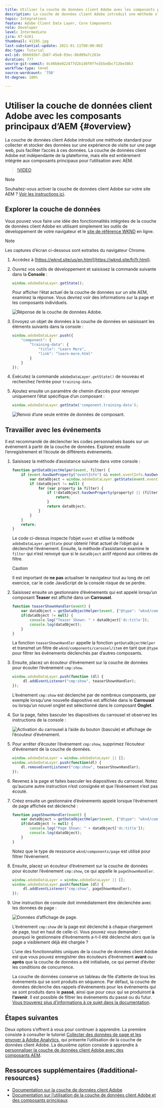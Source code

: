 ```yaml
---
title: Utiliser la couche de données client Adobe avec les composants principaux d’AEM
description: La couche de données client Adobe introduit une méthode standard pour collecter et stocker des données sur une expérience de visite sur une page web, puis faciliter l’accès à ces données. La couche de données client Adobe est indépendante de la plateforme, mais elle est entièrement intégrée aux composants principaux pour l’utilisation avec AEM.
topic: Integrations
feature: Adobe Client Data Layer, Core Components
role: Developer
level: Intermediate
jira: KT-6261
thumbnail: 41195.jpg
last-substantial-update: 2021-01-11T00:00:00Z
doc-type: Tutorial
exl-id: 066693b7-2b87-45e8-93ec-8bd09a7c263e
duration: 777
source-git-commit: dc40b8e022477d2b1d8f0ffe3b5e8bcf13be30b3
workflow-type: tm+mt
source-wordcount: '750'
ht-degree: 100%

---
```


# Utiliser la couche de données client Adobe avec les composants principaux d’AEM {#overview}

La couche de données client Adobe introduit une méthode standard pour collecter et stocker des données sur une expérience de visite sur une page web, puis faciliter l’accès à ces données. La couche de données client Adobe est indépendante de la plateforme, mais elle est entièrement intégrée aux composants principaux pour l’utilisation avec AEM.

>[!VIDEO](https://video.tv.adobe.com/v/41195?quality=12&learn=on)

>[!NOTE]
>
> Souhaitez-vous activer la couche de données client Adobe sur votre site AEM ? [Voir les instructions ici](https://experienceleague.adobe.com/docs/experience-manager-core-components/using/developing/data-layer/overview.html?lang=fr#installation-activation).

## Explorer la couche de données

Vous pouvez vous faire une idée des fonctionnalités intégrées de la couche de données client Adobe en utilisant simplement les outils de développement de votre navigateur et le [site de référence WKND](https://wknd.site/fr/fr.html) en ligne.

>[!NOTE]
>
> Les captures d’écran ci-dessous sont extraites du navigateur Chrome.

1. Accédez à [https://wknd.site/us/en.html](https://wknd.site/fr/fr.html).
1. Ouvrez vos outils de développement et saisissez la commande suivante dans la **Console** :

   ```js
   window.adobeDataLayer.getState();
   ```

   Pour afficher l’état actuel de la couche de données sur un site AEM, examinez la réponse. Vous devriez voir des informations sur la page et les composants individuels.

   ![Réponse de la couche de données Adobe.](assets/data-layer-state-response.png)

1. Envoyez un objet de données à la couche de données en saisissant les éléments suivants dans la console :

   ```js
   window.adobeDataLayer.push({
       "component": {
           "training-data": {
               "title": "Learn More",
               "link": "learn-more.html"
           }
       }
   });
   ```

1. Exécutez la commande `adobeDataLayer.getState()` de nouveau et recherchez l’entrée pour `training-data`.
1. Ajoutez ensuite un paramètre de chemin d’accès pour renvoyer uniquement l’état spécifique d’un composant :

   ```js
   window.adobeDataLayer.getState('component.training-data');
   ```

   ![Renvoi d’une seule entrée de données de composant.](assets/return-just-single-component.png)

## Travailler avec les événements

Il est recommandé de déclencher les codes personnalisés basés sur un événement à partir de la couche de données. Explorez ensuite l’enregistrement et l’écoute de différents événements.

1. Saisissez la méthode d’assistance suivante dans votre console :

   ```js
   function getDataObjectHelper(event, filter) {
       if (event.hasOwnProperty("eventInfo") && event.eventInfo.hasOwnProperty("path")) {
           var dataObject = window.adobeDataLayer.getState(event.eventInfo.path);
           if (dataObject != null) {
               for (var property in filter) {
                   if (!dataObject.hasOwnProperty(property) || (filter[property] !== null && filter[property] !== dataObject[property])) {
                       return;
                   }
                   return dataObject;
               }
           }
       }
       return;
   }
   ```

   Le code ci-dessus inspecte l’objet `event` et utilise la méthode `adobeDataLayer.getState` pour obtenir l’état actuel de l’objet qui a déclenché l’événement. Ensuite, la méthode d’assistance examine le `filter` qui n’est renvoyé que si le `dataObject` actif répond aux critères de filtre.

   >[!CAUTION]
   >
   > Il est important de **ne pas** actualiser le navigateur tout au long de cet exercice, car le code JavaScript de la console risque de se perdre.

1. Saisissez ensuite un gestionnaire d’événements qui est appelé lorsqu’un composant **Teaser** est affiché dans un **Carrousel**.

   ```js
   function teaserShownHandler(event) {
       var dataObject = getDataObjectHelper(event, {"@type": "wknd/components/carousel/item"});
       if(dataObject != null) {
           console.log("Teaser Shown: " + dataObject['dc:title']);
           console.log(dataObject);
       }
   }
   ```

   La fonction `teaserShownHandler` appelle la fonction `getDataObjectHelper` et transmet un filtre de `wknd/components/carousel/item` en tant que `@type` pour filtrer les événements déclenchés par d’autres composants.

1. Ensuite, placez un écouteur d’événement sur la couche de données pour écouter l’événement `cmp:show`.

   ```js
   window.adobeDataLayer.push(function (dl) {
        dl.addEventListener("cmp:show", teaserShownHandler);
   });
   ```

   L’événement `cmp:show` est déclenché par de nombreux composants, par exemple lorsqu’une nouvelle diapositive est affichée dans le **Carrousel** ou lorsqu’un nouvel onglet est sélectionné dans le composant **Onglet**.

1. Sur la page, faites basculer les diapositives du carrousel et observez les instructions de la console :

   ![Activation du carrousel à l’aide du bouton (bascule) et affichage de l’écouteur d’événement.](assets/teaser-console-slides.png)

1. Pour arrêter d’écouter l’événement `cmp:show`, supprimez l’écouteur d’événement de la couche de données.

   ```js
   window.adobeDataLayer = window.adobeDataLayer || [];
   window.adobeDataLayer.push(function(dl) {
       dl.removeEventListener("cmp:show", teaserShownHandler);
   });
   ```

1. Revenez à la page et faites basculer les diapositives du carrousel. Notez qu’aucune autre instruction n’est consignée et que l’événement n’est pas écouté.

1. Créez ensuite un gestionnaire d’événements appelé lorsque l’événement de page affichée est déclenché :

   ```js
   function pageShownHandler(event) {
       var dataObject = getDataObjectHelper(event, {"@type": "wknd/components/page"});
       if(dataObject != null) {
           console.log("Page Shown: " + dataObject['dc:title']);
           console.log(dataObject);
       }
   }
   ```

   Notez que le type de ressource `wknd/components/page` est utilisé pour filtrer l’événement.

1. Ensuite, placez un écouteur d’événement sur la couche de données pour écouter l’événement `cmp:show`, ce qui appelle le `pageShownHandler`.

   ```js
   window.adobeDataLayer = window.adobeDataLayer || [];
   window.adobeDataLayer.push(function (dl) {
        dl.addEventListener("cmp:show", pageShownHandler);
   });
   ```

1. Une instruction de console doit immédiatement être déclenchée avec les données de page :

   ![Données d’affichage de page.](assets/page-show-console-data.png)

   L’événement `cmp:show` de la page est déclenché à chaque chargement de page, tout en haut de celle-ci. Vous pouvez vous demander : pourquoi le gestionnaire d’événements a-t-il été déclenché alors que la page a visiblement déjà été chargée ?

   L’une des fonctionnalités uniques de la couche de données client Adobe est que vous pouvez enregistrer des écouteurs d’événement **avant** ou **après** que la couche de données a été initialisée, ce qui permet d’éviter les conditions de concurrence.

   La couche de données conserve un tableau de file d’attente de tous les événements qui se sont produits en séquence. Par défaut, la couche de données déclenche des rappels d’événements pour les événements qui se sont produits dans le **passé**, ainsi que pour ceux qui se produiront **à l’avenir**. Il est possible de filtrer les événements du passé ou du futur. [Vous trouverez plus d’informations à ce sujet dans la documentation](https://github.com/adobe/adobe-client-data-layer/wiki#addeventlistener).


## Étapes suivantes

Deux options s’offrent à vous pour continuer à apprendre. La première consiste à consulter le tutoriel [Collecter des données de page et les envoyer à Adobe Analytics](../analytics/collect-data-analytics.md), qui présente l’utilisation de la couche de données client Adobe. La deuxième option consiste à apprendre à [personnaliser la couche de données client Adobe avec des composants AEM](./data-layer-customize.md).


## Ressources supplémentaires {#additional-resources}

* [Documentation sur la couche de données client Adobe](https://github.com/adobe/adobe-client-data-layer/wiki)
* [Documentation sur l’utilisation de la couche de données client Adobe et des composants principaux](https://experienceleague.adobe.com/docs/experience-manager-core-components/using/developing/data-layer/overview.html?lang=fr)
